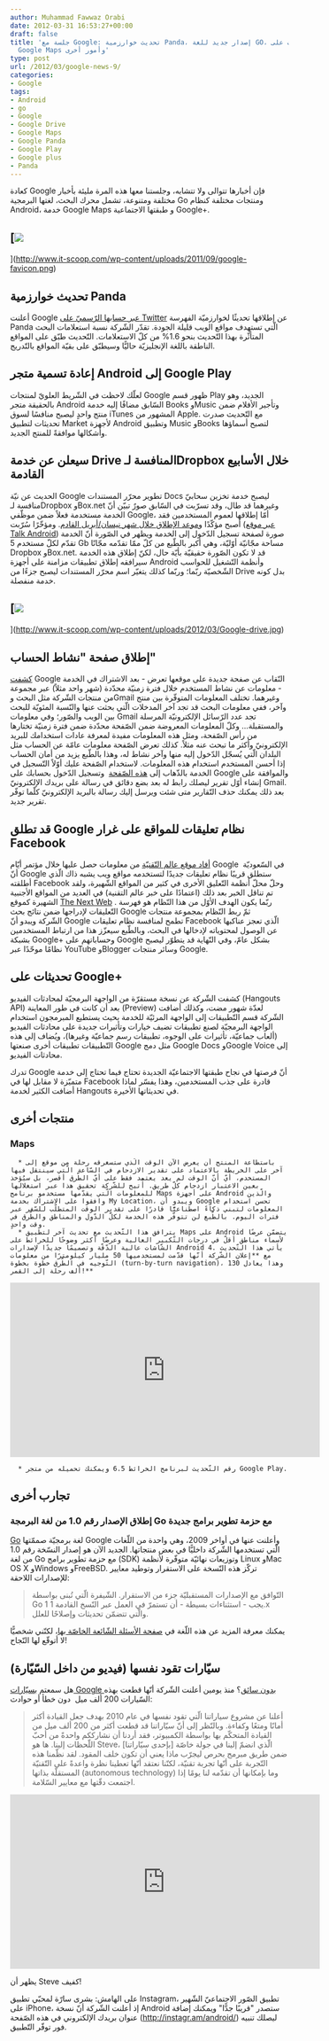 ```yaml
---
author: Muhammad Fawwaz Orabi
date: 2012-03-31 16:53:27+00:00
draft: false
title: 'جلسة مع Google: تحديث خوارزمية Panda، إصدار جديد للغة GO، إدخال تحسينات على
  Google Maps وأمور أخرى'
type: post
url: /2012/03/google-news-9/
categories:
- Google
tags:
- Android
- go
- Google
- Google Drive
- Google Maps
- Google Panda
- Google Play
- Google plus
- Panda
---
```


كعادة Google فإن أخبارها تتوالى ولا تتشابه، وجلستنا معها هذه المرة مليئة بأخبار مختلفة ومتنوعة، تشمل محرك البحث، لغتها البرمجية Go ومنتجات مختلفة كنظام Android، خدمة Google Maps و طبقتها الاجتماعية Google+.


## [![](http://www.it-scoop.com/wp-content/uploads/2011/09/google-favicon.png)
](http://www.it-scoop.com/wp-content/uploads/2011/09/google-favicon.png)




## تحديث خوارزمية Panda


أعلنت Google [عبر حسابها الرّسميّ على Twitter](https://twitter.com/google/statuses/183312403100995584) عن إطلاقها تحديثًا لخوارزميّة الفهرسة Panda الّتي تستهدف مواقع الويب قليلة الجودة.
تقدّر الشّركة نسبة استعلامات البحث المتأثّرة بهذا التّحديث بنحو 1.6% من كلّ الاستعلامات. التّحديث طبّق على المواقع الناطقة باللغة الإنجليزيّة حاليًّا وسيطبّق على بقيّة المواقع بالتّدريج.


## إعادة تسمية متجر Android إلى Google Play


لعلّك لاحظت في الشّريط العلويّ لمنتجات Google ظهور قسم Play الجديد، وهو بالحقيقة متجر Android السّابق مضافًا إليه خدمة Books وMusic وتأجير الأفلام ضمن منتج واحدٍ ليصبح منافسًا لسوق iTunes المشهور من Apple.
مع التّحديث صدرت تحديثات لتطبيق Market لأجهزة Android وتطبيق Music وBooks لتصبح أسماؤها وأشكالها موافقةً للمنتج الجديد.


## سيعلن عن خدمة Drive المنافسة لـDropbox خلال الأسابيع القادمة


الحديث عن نيّة Google تطوير محرّر المستندات Docs ليصبح خدمة تخزين سحابيّ منافسة لـDropbox وBox.net وغيرهما قد
طال، وقد تسرّبت في السّابق صورٌ تبيّن أنّ الخدمة مستخدمة فعلاً ضمن موظّفي Google، أمّا إطلاقها لعموم المستخدمين فقد أصبح مؤكّدًا و[موعد الإطلاق خلال شهر نيسان/أبريل القادم](http://gigaom.com/cloud/google-drive-finally-coming-this-april/).
ومؤخّرًا سُرّبت ([عبر موقع Talk Android](http://www.talkandroid.com/103086-breaking-newest-google-drive-screenshot-shows-5gb-of-free-storage/)) صورة لصفحة تسجيل الدّخول إلى الخدمة ويظهر في الصّورة أنّ الخدمة تقدّم لكلّ مستخدم 5 Gb مساحة مجّانيّة أوّليّة، وهي أكبر بالطّبع من كلّ ممّا تقدّمه مجّانًا Dropbox وBox.net.
قد لا تكون الصّورة حقيقيّة بأيّة حال، لكنّ إطلاق هذه الخدمة سيرافقه إطلاق تطبيقات مزامنة على أجهزة Android وأنظمة التّشغيل للحواسب الشّخصيّة ربّما؛ وربّما كذلك يتغيّر اسم محرّر المستندات ليصبح جزءًا من Drive بدل كونه خدمة منفصلة.

<!-- more -->


## [![](http://www.it-scoop.com/wp-content/uploads/2012/03/Google-drive.jpg)
](http://www.it-scoop.com/wp-content/uploads/2012/03/Google-drive.jpg)




## إطلاق صفحة "نشاط الحساب"


[كشفت](http://googleblog.blogspot.co.uk/2012/03/giving-you-more-insight-into-your.html) Google النّقاب عن صفحة جديدة على موقعها تعرض - بعد الاشتراك في الخدمة - معلومات عن نشاط المستخدم خلال فترة زمنيّة محدّدة (شهر واحد مثلاً) عبر مجموعة من منتجات الشّركة مثل البحث وGmail وغيرهما.
تختلف المعلومات المتوفّرة بين منتج وآخر، ففي معلومات البحث قد تجد آخر المدخلات الّتي بحثت عنها والنّسبة المئويّة للبحث بين الويب والصّور؛ وفي معلومات Gmail تجد عدد الرّسائل الإلكترونيّة المرسلة والمستقبلة... وكلّ المعلومات المعروضة ضمن الصّفحة محدّدة ضمن فترة زمنيّة تختارها من رأس الصّفحة، ومثل هذه المعلومات مفيدة لمعرفة عادات استخدامك للبريد الإلكترونيّ وأكثر ما تبحث عنه مثلاً. كذلك تعرض الصّفحة معلومات عامّة عن الحساب مثل البلدان الّتي يُسجّل الدّخول إليه منها وآخر نشاط له، وهذا بالطّبع يزيد من أمان الحساب إذا أحسن المستخدم استخدام هذه المعلومات.
لاستخدام الصّفحة عليك أوّلاً التّسجيل في الخدمة بالذّهاب إلى [هذه الصّفحة](https://www.google.com/settings/activity)  وتسجيل الدّخول بحسابك على Google والموافقة على إنشاء أوّل تقرير ليصلك رابط له بعد بضع دقائق في رسالة على بريدك الإلكترونيّ Gmail. بعد ذلك يمكنك حذف التّقارير متى شئت ويرسل إليك رسالة بالبريد الإلكترونيّ كلّما توفّر تقرير جديد.


## قد تطلق Google نظام تعليقات للمواقع على غرار Facebook


[أفاد موقع عالم التّقنيّة](http://www.tech-wd.com/wd/2012/03/26/google-days-info/) من معلومات حصل عليها خلال مؤتمر أيّام Google في السّعوديّة  أنّ Google ستطلق قريبًا نظام تعليقات جديدًا لتستخدمه مواقع ويب يشبه ذاك الّذي أطلقته Facebook وحلّ محلّ أنظمة التّعليق الأخرى في كثير من المواقع الشّهيرة، ولقد تم تناقل الخبر بعد ذلك (اعتمادًا على خبر عالم التقنية) في العديد من المواقع الأجنبية الشهيرة كموقع [The Next Web](http://thenextweb.com/google/2012/03/27/google-to-launch-third-party-commenting-platform-to-rival-facebook/) .
ربّما يكون الهدف الأوّل من هذا النّظام هو فهرسة التّعليقات لإدراجها ضمن نتائج بحث Google ثمّ ربط النّظام بمجموعة منتجات الشّركة ويبدو أنّ Google تطمح لمنافسة نظام تعليقات Facebook الّذي تعجز عناكبها عن الوصول لمحتوياته لإدخالها في البحث، وبالطّبع
سيعزّز هذا من ارتباط المستخدمين بشبكة Google+ وحساباتهم على Google بشكل عامّ، وفي النّهاية قد يتطوّر ليصبح نظامًا موحّدًا عبر YouTube وBlogger وسائر منتجات Google.


## تحديثات على Google+


كشفت الشّركة عن نسخة مستقرّة من الواجهة البرمجيّة لمحادثات الفيديو (Hangouts API) بعد أن كانت في طور المعاينة (Preview) لعدّة شهور مضت، وكذلك أضافت الشّركة قسم التّطبيقات إلى الواجهة المرئيّة للخدمة بحيث يستطيع المبرمجون استخدام الواجهة البرمجيّة لصنع تطبيقات تضيف خيارات وتأثيرات جديدة على محادثات الفيديو (ألعاب جماعيّة، تأثيرات على الوجوه، تطبيقات رسم جماعيّة وغيرها)، ويُضاف إلى هذه التّطبيقات تطبيقات أخرى صنعتها Google مثل دمج Google Docs وGoogle Voice إلى محادثات الفيديو.

تدرك Google أنّ فرصتها في نجاح طبقتها الاجتماعيّة الجديدة تحتاج فيما تحتاج إلى خدمة متميّزة لا مقابل لها في Facebook قادرة على جذب المستخدمين، وهذا يفسّر لماذا أضافت الكثير لخدمة Hangouts في تحديثاتها الأخيرة.


## منتجات أخرى




### Maps





	  * باستطاعة المنتج أن يعرض الآن الوقت الّذي ستسغرقه رحلة من موقع إلى آخر على الخريطة بالاعتماد على تقدير الازدحام في السّاعة الّتي سينتقل فيها المستخدم، أيّ أنّ الوقت لم يعد يعتمد فقط على أيّ الطّرق أقصر، بل سيُؤخذ بعين الاعتبار ازدحام كلّ طريق. أُتيح للشّركة تحقيق هذا عبر استغلالها للمعلومات الّتي يقدّمها مستخدمو برنامج Maps على أجهزة Android والّذين وافقوا على الاشتراك بخدمة My Location، ويبدو أن Google تحسن استخدام المعلومات لتبني ذكاءً اصطناعيًّا قادرًا على تقدير الوقت المتطلّب للسّفر عبر فترات اليوم. بالطّبع لن تتوفّر هذه الخدمة لكلّ الدّول والمناطق والطّرق في وقت واحدٍ.
	  * يترافق هذا التّحديث مع تحديث آخر لتطبيق Maps على Android يتضمّن عرضًا لأسماء مناطق أقلّ في درجات التّكبير العالية وعرضًا أكثر وضوحًا للخرائط على الشّاشات عالية الدّقّة وتصميمًا جديدًا لإصدارات Android 4. يأتي هذا التّحديث مع **إعلان الشّركة أنّها قدّمت لمستخدميها 50 مليار كيلومترًا من معلومات التّوجيه في الطّرق خطوة بخطوة (turn-by-turn navigation)، وهذا يعادل 130 ألف رحلة إلى القمر!**

<iframe src="http://www.youtube.com/embed/Y7yN2EK7ahU?rel=0" height="315" frameborder="0" width="560"></iframe>



	  * رقم التّحديث لبرنامج الخرائط 6.5 ويمكنك تحميله من متجر Google Play.



## تجارب أخرى




### إطلاق الإصدار رقم 1.0 من لغة البرمجة Go مع حزمة تطوير برامج جديدة


[Go](http://www.it-scoop.com/2009/11/google-%d8%aa%d8%b7%d9%84%d9%82-go-%d9%84%d8%ba%d8%a9-%d8%a8%d8%b1%d9%85%d8%ac%d8%a9-%d8%ac%d8%af%d9%8a%d8%af%d8%a9/) لغة برمجيّة صممّتها Google وأعلنت عنها في أواخر 2009، وهي واحدة من اللّغات الّتي تستخدمها الشّركة داخليًّا في بعض
منتجاتها. الجديد الآن هو إصدار النسّخة رقم 1.0 من لغة Go مع حزمة تطوير برامج (SDK) وتوزيعات نهائيّة متوفّرة لأنظمة Linux وMac OS X وWindows وFreeBSD. تركّز هذه النّسخة على الاستقرار وتوطيد معايير للإصدارات اللاحقة:


<blockquote>التّوافق مع الإصدارات المستقبليّة جزء من الاستقرار. الشّيفرة الّتي تُبنى بواسطة Go 1 يجب - استثناءات بسيطة - أن تستمرّ في العمل عبر النّسخ القادمة 1.x والّتي تتضمّن تحديثات وإصلاحًا للعلل.</blockquote>


يمكنك معرفة المزيد عن هذه اللّغة في [صفحة الأسئلة الشّائعة الخاصّة بها](http://golang.org/doc/go_faq.html#history)، لكنّني شخصيًّا لا أتوقّع لها النّجاح!


## سيّارات تقود نفسها (فيديو من داخل السّيّارة)


هل سمعتم [بسيّارات Google بدون سائق](http://googleblog.blogspot.com/2010/10/what-were-driving-at.html)؟
منذ يومين أعلنت الشّركة أنّها قطعت بهذه السّيارات 200 ألف ميل  دون خطأ أو حوادث:


<blockquote>أعلنا عن مشروع سياراتنا الّتي تقود نفسها في عام 2010 بهدف جعل القيادة أكثر أمانًا ومتعًا وكفاءة. وبالنّظر إلى أنّ سيّاراتنا قد قطعت أكثر من 200 ألف ميل من القيادة المتحكّم بها بواسطة الكمبيوتر، فقد أردنا أن نشارككم واحدةً من أحبّ اللّحظات إلينا. ها هو Steve، الّذي انضمّ إلينا في جولة خاصّة [بإحدى سيّاراتنا] ضمن طريق مبرمج بحرص ليجرّب ماذا يعني أن تكون خلف المقود. لقد نظّمنا هذه التّجربة على أنّها تجربة تقنيّة، لكنّنا نعتقد أنّها تعطينا نظرة واعدةً على التّقنيّة المستقلّة بذاتها (autonomous
technology) وما بإمكانها أن تقدّمه لنا يومًا إذا اجتمعت دقّتها مع معايير السّلامة.

</blockquote>




<iframe src="http://www.youtube.com/embed/cdgQpa1pUUE?rel=0" height="315" frameborder="0" width="560"></iframe>


يظهر أن Steve كفيف!

على الهامش: بشرى سارّة لمحبّي تطبيق Instagram، تطبيق الصّور الاجتماعيّ الشّهير على iPhone، إذ أعلنت الشّركة أنّ نسخة
Android ستصدر "قريبًا جدًّا" ويمكنك إضافة عنوان بريدك الإلكتروني في هذه الصّفحة (http://instagr.am/android/) ليصلك تنبيه فور توفّر التّطبيق.
